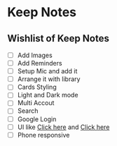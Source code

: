 # Keep Notes

## Wishlist of Keep Notes

- [ ] Add Images
- [ ] Add Reminders
- [ ] Setup Mic and add it
- [ ] Arrange it with library
- [ ] Cards Styling
- [ ] Light and Dark mode
- [ ] Multi Accout
- [ ] Search
- [ ] Google Login
- [ ] UI like <a href="https://takenote.dev/">Click here</a> and <a href="https://noter-6498a.web.app/"> Click here </a>
- [ ] Phone responsive

